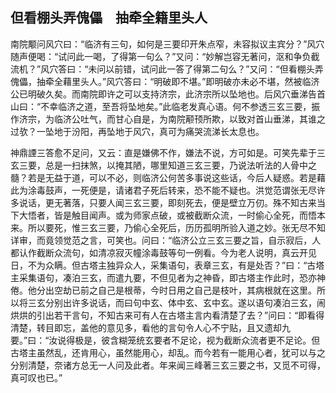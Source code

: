##  但看棚头弄傀儡　抽牵全籍里头人

南院颙问风穴曰：“临济有三句，如何是三要印开朱点窄，未容拟议主宾分？”风穴随声便喝：“试问此一喝，了得第一句么？”又问：“妙解岂容无著问，沤和争负截流机？”风穴答曰：“未问以前错，试问此一答了得第二句么？”又问：“但看棚头弄傀儡，抽牵全藉里头人。”风穴答曰：“明破即不堪。”即明破亦未必不堪，然被临济公已明破久矣。而南院即许之可以支持济宗，此济宗所以坠地也。后风穴垂涕告首山曰：“不幸临济之道，至吾将坠地矣。”此临老发真心语。何不参透三玄三要，振作济宗，为临济公吐气，而甘心自是，为南院颟顸所欺，以致对首山垂涕，其谁之过欤？一坠地于汾阳，再坠地于风穴，真可为痛哭流涕长太息也。

神鼎諲三答愈不足问，又云：直是嫌佛不作，嫌法不说，方可如是。可笑先辈于三玄三要，总是一扫抹煞，以掩其陋，哪里知道三玄三要，乃说法听法的人骨中之髓？若是无益于道，可以不必，则临济公何苦多事说这些话，今后人疑惑。若是藉此为涂毒鼓声，一死便是，请诸君子死后转来，恐不能不疑也。洪觉范谓张无尽许多说话，更无著落，只要人闻三玄三要，即刻死去，便是壁立万仞。殊不知古来当下大悟者，皆是触目闻声。或为师家点破，或被截断众流，一时偷心全死，而悟本来。所以要死，惟三玄三要，乃偷心全死后，历历孤明所验入道之妙。张无尽不知详审，而竟领觉范之言，可笑也。问曰：“临济公立三玄三要之旨，自示寂后，人都认作截断众流句，如清凉寂灭幢涂毒鼓等句一例看。今为老人说明，真云开见日，不为众瞒。但古塔主独异众人，采集语句，表章三玄，有是处否？”曰：“古塔主采集语句，凑泊三玄，而遣九要，不但见者为之神昏，即古塔主作此时，恐亦神倦。他分出空劫已前之自己是根蒂，今时日用之自己是枝叶，其病根就在这里。所以将三玄分别出许多说话，而曰句中玄、体中玄、玄中玄。遂以语句凑泊三玄，闹烘烘的引出若干言句，不知古来可有人在古塔主言内看清楚了去？”问曰：“即看得清楚，转目即忘，盖他的意见多，看他的言句令人心不宁贴，且又遗却九要。”曰：“汝说得极是，彼含糊笼统玄要者不足论，视为截断众流者更不足论。但古塔主虽然乱，还肯用心，虽然能用心，却乱。而今若有一能用心者，犹可以与之分别清楚，奈诸方总无一人问及此者。年来闻三峰著三玄三要之书，又觅不可得，真可叹也已。”

